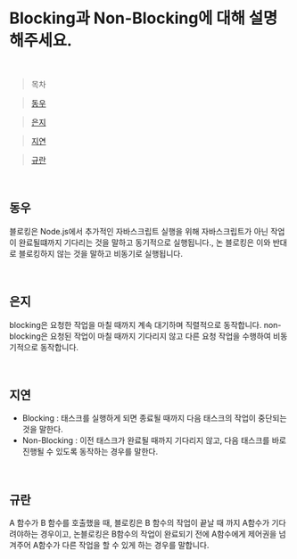 # Blocking과 Non-Blocking에 대해 설명해주세요.

<br />

> 목차

> [동우](#동우)

> [은지](#은지)

> [지연](#지연)

> [규란](#규란)

<br />

## 동우

블로킹은 Node.js에서 추가적인 자바스크립트 실행을 위해 자바스크립트가 아닌 작업이 완료될떄까지 기다리는 것을 말하고 동기적으로 실행됩니다., 논 블로킹은 이와 반대로 블로킹하지 않는 것을 말하고 비동기로 실행됩니다.

<br />

## 은지

blocking은 요청한 작업을 마칠 때까지 계속 대기하며 직렬적으로 동작합니다. non-blocking은 요청된 작업이 마칠 때까지 기다리지 않고 다른 요청 작업을 수행하여 비동기적으로 동작합니다.

<br />

## 지연

- Blocking : 태스크를 실행하게 되면 종료될 때까지 다음 태스크의 작업이 중단되는 것을 말한다.
- Non-Blocking : 이전 태스크가 완료될 때까지 기다리지 않고, 다음 태스크를 바로 진행될 수 있도록 동작하는 경우를 말한다.

<br />

## 규란

A 함수가 B 함수를 호출했을 때, 블로킹은 B 함수의 작업이 끝날 때 까지 A함수가 기다려야하는 경우이고, 논블로킹은 B함수의 작업이 완료되기 전에 A함수에게 제어권을 넘겨주어 A함수가 다른 작업을 할 수 있게 하는 경우를 말합니다.

<br />
